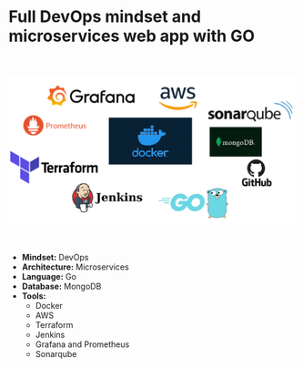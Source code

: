 # Full DevOps mindset and microservices web app with GO

<br />

![Project](./docs/imgs/Project.PNG "Project - Go web app")

<br />

- **Mindset:** DevOps
- **Architecture:** Microservices
- **Language:** Go
- **Database:** MongoDB
- **Tools:**
  - Docker
  - AWS
  - Terraform
  - Jenkins
  - Grafana and Prometheus
  - Sonarqube
